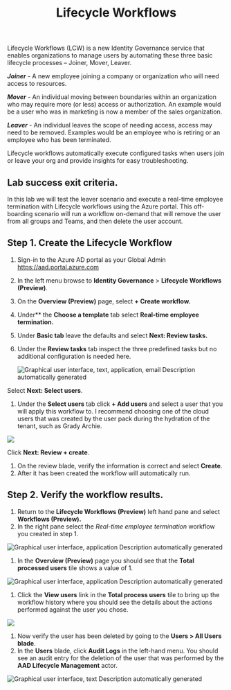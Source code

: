 ﻿---
id: govlcw
title: Lifecycle Workflows 
sidebar_label: Lifecycle Workflows
slug: /govlcw
---



Lifecycle Workflows (LCW) is a new Identity Governance service that enables organizations to manage users by automating these three basic lifecycle processes – Joiner, Mover, Leaver.

***Joiner*** - A new employee joining a company or organization who will need access to resources.

***Mover*** - An individual moving between boundaries within an organization who may require more (or less) access or authorization. An example would be a user who was in marketing is now a member of the sales organization.

***Leaver*** - An individual leaves the scope of needing access, access may need to be removed. Examples would be an employee who is retiring or an employee who has been terminated.

Lifecycle workflows automatically execute configured tasks when users join or leave your org and provide insights for easy troubleshooting.

## Lab success exit criteria.
In this lab we will test the leaver scenario and execute a real-time employee termination with Lifecycle workflows using the Azure portal. This off-boarding scenario will run a workflow on-demand that will remove the user from all groups and Teams, and then delete the user account.

## Step 1. Create the Lifecycle Workflow
1. Sign-in to the Azure AD portal as your Global Admin <https://aad.portal.azure.com>
1. In the left menu browse to **Identity Governance** > **Lifecycle Workflows (Preview)**.
1. On the **Overview (Preview)** page, select **+ Create workflow.**
1. Under** the **Choose a template** tab select **Real-time employee termination.**
1. Under **Basic tab** leave the defaults and select **Next: Review tasks.**
1. Under the **Review tasks** tab inspect the three predefined tasks but no additional configuration is needed here. 

   ![Graphical user interface, text, application, email Description automatically generated](img/govlcw.001.png)

Select **Next: Select users**.

1. Under the **Select users** tab click **+ Add users** and select a user that you will apply this workflow to. I recommend choosing one of the cloud users that was created by the user pack during the hydration of the tenant, such as Grady Archie.

![](img/govlcw.002.png)

Click **Next: Review + create**.

1. On the review blade, verify the information is correct and select **Create**. 
1. After it has been created the workflow will automatically run.

## Step 2. Verify the workflow results.
1. Return to the **Lifecycle Workflows (Preview)** left hand pane and select **Workflows (Preview).**
1. In the right pane select the *Real-time employee termination* workflow you created in step 1.

![Graphical user interface, application Description automatically generated](img/govlcw.003.png)

1. In the **Overview (Preview)** page you should see that the **Total processed users** tile shows a value of 1.

![Graphical user interface, application Description automatically generated](img/govlcw.004.png)

1. Click the **View users** link in the **Total process users** tile to bring up the workflow history where you should see the details about the actions performed against the user you chose.

![](img/govlcw.005.png)

1. Now verify the user has been deleted by going to the **Users > All Users blade**.
1. In the **Users** blade, click **Audit Logs** in the left-hand menu. You should see an audit entry for the deletion of the user that was performed by the **AAD Lifecycle Management** actor.

![Graphical user interface, text Description automatically generated](img/govlcw.006.png)

